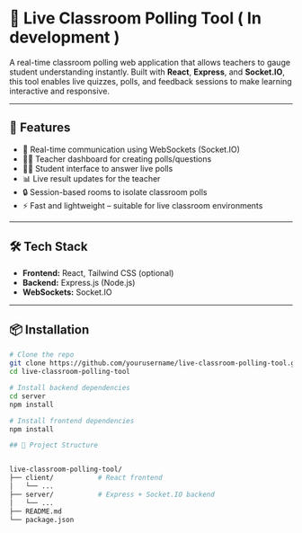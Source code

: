 # 🧠 Live Classroom Polling Tool ( In development )

A real-time classroom polling web application that allows teachers to gauge student understanding instantly. Built with **React**, **Express**, and **Socket.IO**, this tool enables live quizzes, polls, and feedback sessions to make learning interactive and responsive.

---

## 🚀 Features

- 📡 Real-time communication using WebSockets (Socket.IO)
- 🧑‍🏫 Teacher dashboard for creating polls/questions
- 🙋‍♂️ Student interface to answer live polls
- 📊 Live result updates for the teacher
- 🔒 Session-based rooms to isolate classroom polls
- ⚡ Fast and lightweight – suitable for live classroom environments

---

## 🛠️ Tech Stack

- **Frontend:** React, Tailwind CSS (optional)
- **Backend:** Express.js (Node.js)
- **WebSockets:** Socket.IO


---


## 📦 Installation

```bash
# Clone the repo
git clone https://github.com/yourusername/live-classroom-polling-tool.git
cd live-classroom-polling-tool

# Install backend dependencies
cd server
npm install

# Install frontend dependencies
npm install

## 🧰 Project Structure


live-classroom-polling-tool/
├── client/           # React frontend
│   └── ...
├── server/           # Express + Socket.IO backend
│   └── ...
├── README.md
└── package.json
